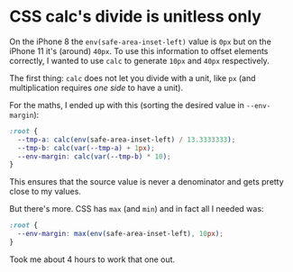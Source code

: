 # CSS calc's divide is unitless only

On the iPhone 8 the `env(safe-area-inset-left)` value is `0px` but on the iPhone 11 it's (around) `40px`. To use this information to offset elements correctly, I wanted to use `calc` to generate `10px` and `40px` respectively.

The first thing: `calc` does not let you divide with a unit, like `px` (and multiplication requires _one side_ to have a unit).

For the maths, I ended up with this (sorting the desired value in `--env-margin`):

```css
:root {
  --tmp-a: calc(env(safe-area-inset-left) / 13.3333333);
  --tmp-b: calc(var(--tmp-a) + 1px);
  --env-margin: calc(var(--tmp-b) * 10);
}
```

This ensures that the source value is never a denominator and gets pretty close to my values.

But there's more. CSS has `max` (and `min`) and in fact all I needed was:

```css
:root {
  --env-margin: max(env(safe-area-inset-left), 10px);
}
```

Took me about 4 hours to work that one out.

